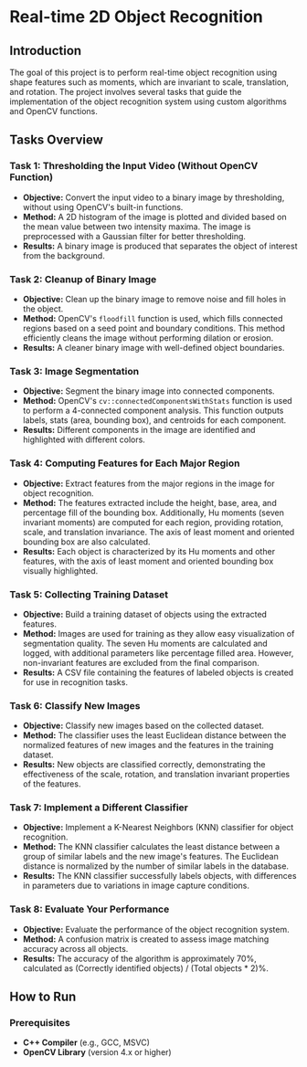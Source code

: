 # Real-time 2D Object Recognition

## Introduction

The goal of this project is to perform real-time object recognition using shape features such as moments, which are invariant to scale, translation, and rotation. The project involves several tasks that guide the implementation of the object recognition system using custom algorithms and OpenCV functions.

## Tasks Overview

### Task 1: Thresholding the Input Video (Without OpenCV Function)
- **Objective:** Convert the input video to a binary image by thresholding, without using OpenCV's built-in functions.
- **Method:** A 2D histogram of the image is plotted and divided based on the mean value between two intensity maxima. The image is preprocessed with a Gaussian filter for better thresholding.
- **Results:** A binary image is produced that separates the object of interest from the background.

### Task 2: Cleanup of Binary Image
- **Objective:** Clean up the binary image to remove noise and fill holes in the object.
- **Method:** OpenCV's `floodfill` function is used, which fills connected regions based on a seed point and boundary conditions. This method efficiently cleans the image without performing dilation or erosion.
- **Results:** A cleaner binary image with well-defined object boundaries.

### Task 3: Image Segmentation
- **Objective:** Segment the binary image into connected components.
- **Method:** OpenCV's `cv::connectedComponentsWithStats` function is used to perform a 4-connected component analysis. This function outputs labels, stats (area, bounding box), and centroids for each component.
- **Results:** Different components in the image are identified and highlighted with different colors.

### Task 4: Computing Features for Each Major Region
- **Objective:** Extract features from the major regions in the image for object recognition.
- **Method:** The features extracted include the height, base, area, and percentage fill of the bounding box. Additionally, Hu moments (seven invariant moments) are computed for each region, providing rotation, scale, and translation invariance. The axis of least moment and oriented bounding box are also calculated.
- **Results:** Each object is characterized by its Hu moments and other features, with the axis of least moment and oriented bounding box visually highlighted.

### Task 5: Collecting Training Dataset
- **Objective:** Build a training dataset of objects using the extracted features.
- **Method:** Images are used for training as they allow easy visualization of segmentation quality. The seven Hu moments are calculated and logged, with additional parameters like percentage filled area. However, non-invariant features are excluded from the final comparison.
- **Results:** A CSV file containing the features of labeled objects is created for use in recognition tasks.

### Task 6: Classify New Images
- **Objective:** Classify new images based on the collected dataset.
- **Method:** The classifier uses the least Euclidean distance between the normalized features of new images and the features in the training dataset.
- **Results:** New objects are classified correctly, demonstrating the effectiveness of the scale, rotation, and translation invariant properties of the features.

### Task 7: Implement a Different Classifier
- **Objective:** Implement a K-Nearest Neighbors (KNN) classifier for object recognition.
- **Method:** The KNN classifier calculates the least distance between a group of similar labels and the new image's features. The Euclidean distance is normalized by the number of similar labels in the database.
- **Results:** The KNN classifier successfully labels objects, with differences in parameters due to variations in image capture conditions.

### Task 8: Evaluate Your Performance
- **Objective:** Evaluate the performance of the object recognition system.
- **Method:** A confusion matrix is created to assess image matching accuracy across all objects.
- **Results:** The accuracy of the algorithm is approximately 70%, calculated as (Correctly identified objects) / (Total objects * 2)%.

## How to Run

### Prerequisites
- **C++ Compiler** (e.g., GCC, MSVC)
- **OpenCV Library** (version 4.x or higher)
